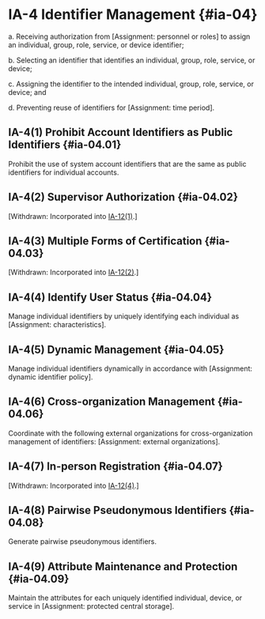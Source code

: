 # IA-4 Identifier Management {#ia-04}

a. Receiving authorization from [Assignment: personnel or roles] to assign an individual, group, role, service, or device identifier;

b. Selecting an identifier that identifies an individual, group, role, service, or device;

c. Assigning the identifier to the intended individual, group, role, service, or device; and

d. Preventing reuse of identifiers for [Assignment: time period].

## IA-4(1) Prohibit Account Identifiers as Public Identifiers {#ia-04.01}

Prohibit the use of system account identifiers that are the same as public identifiers for individual accounts.

## IA-4(2) Supervisor Authorization {#ia-04.02}

[Withdrawn: Incorporated into [IA-12(1)](../ia/ia-12#ia-12.01).]

## IA-4(3) Multiple Forms of Certification {#ia-04.03}

[Withdrawn: Incorporated into [IA-12(2)](../ia/ia-12#ia-12.02).]

## IA-4(4) Identify User Status {#ia-04.04}

Manage individual identifiers by uniquely identifying each individual as [Assignment: characteristics].

## IA-4(5) Dynamic Management {#ia-04.05}

Manage individual identifiers dynamically in accordance with [Assignment: dynamic identifier policy].

## IA-4(6) Cross-organization Management {#ia-04.06}

Coordinate with the following external organizations for cross-organization management of identifiers: [Assignment: external organizations].

## IA-4(7) In-person Registration {#ia-04.07}

[Withdrawn: Incorporated into [IA-12(4)](../ia/ia-12#ia-12.04).]

## IA-4(8) Pairwise Pseudonymous Identifiers {#ia-04.08}

Generate pairwise pseudonymous identifiers.

## IA-4(9) Attribute Maintenance and Protection {#ia-04.09}

Maintain the attributes for each uniquely identified individual, device, or service in [Assignment: protected central storage].

